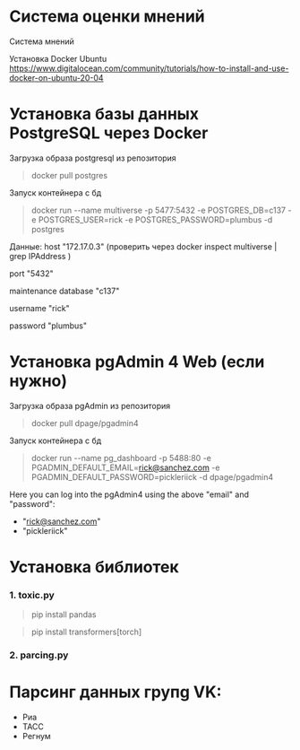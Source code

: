 # Система оценки мнений
Система мнений

Установка Docker Ubuntu
https://www.digitalocean.com/community/tutorials/how-to-install-and-use-docker-on-ubuntu-20-04





# Установка базы данных PostgreSQL через Docker

Загрузка образа postgresql из репозитория 
> docker pull postgres




Запуск контейнера с бд
> docker run --name multiverse -p 5477:5432 -e POSTGRES_DB=c137 -e POSTGRES_USER=rick -e POSTGRES_PASSWORD=plumbus -d postgres




Данные:
host "172.17.0.3" (проверить через docker inspect multiverse | grep IPAddress )

port "5432"

maintenance database "c137"

username "rick"

password "plumbus"






# Установка pgAdmin 4 Web (если нужно)
Загрузка образа pgAdmin из репозитория 
> docker pull dpage/pgadmin4




Запуск контейнера с бд
> docker run --name pg_dashboard -p 5488:80 -e PGADMIN_DEFAULT_EMAIL=rick@sanchez.com -e PGADMIN_DEFAULT_PASSWORD=pickleriick -d dpage/pgadmin4

Here you can log into the pgAdmin4 using the above "email" and "password":
- "rick@sanchez.com"
- "pickleriick"







# Установка библиотек

### 1. toxic.py

> pip install pandas 

> pip install transformers[torch]

### 2. parcing.py

# Парсинг данных групg VK:
* Риа
* ТАСС
* Регнум
